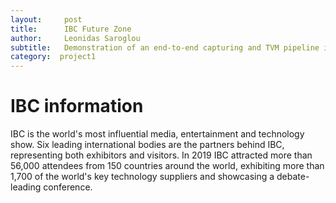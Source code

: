 ```yaml
---
layout:     post
title:      IBC Future Zone
author:     Leonidas Saroglou
subtitle:  	Demonstration of an end-to-end capturing and TVM pipeline in IBC
category:  project1
---
```

<!-- Start Writing Below in Markdown -->

# IBC information
IBC is the world's most influential media, entertainment and technology show. Six leading international bodies are the partners behind IBC, representing both exhibitors and visitors.
In 2019 IBC attracted more than 56,000 attendees from 150 countries around the world, exhibiting more than 1,700 of the world's key technology suppliers and showcasing a debate-leading conference.


